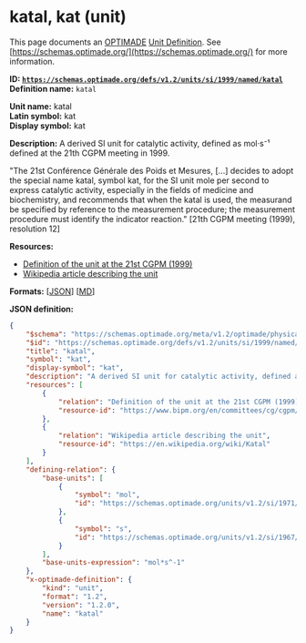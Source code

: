 # katal, kat (unit)

This page documents an [OPTIMADE](https://www.optimade.org/) [Unit Definition](https://schemas.optimade.org/#definitions). See [https://schemas.optimade.org/](https://schemas.optimade.org/) for more information.

**ID: [`https://schemas.optimade.org/defs/v1.2/units/si/1999/named/katal`](https://schemas.optimade.org/defs/v1.2/units/si/1999/named/katal.md)**  
**Definition name:** `katal`

**Unit name:** katal  
**Latin symbol:** kat  
**Display symbol:** kat  
  
**Description:** A derived SI unit for catalytic activity, defined as mol·s⁻¹ defined at the 21th CGPM meeting in 1999.

"The 21st Conférence Générale des Poids et Mesures, [...] decides to adopt the special name katal, symbol kat, for the SI unit mole per second to express catalytic activity, especially in the fields of medicine and biochemistry, and recommends that when the katal is used, the measurand be specified by reference to the measurement procedure; the measurement procedure must identify the indicator reaction." [21th CGPM meeting (1999), resolution 12]

**Resources:**

- [Definition of the unit at the 21st CGPM (1999)](https://www.bipm.org/en/committees/cg/cgpm/21-1999/resolution-12)
- [Wikipedia article describing the unit](https://en.wikipedia.org/wiki/Katal)


**Formats:** [[JSON](katal.json)] [[MD](katal.md)]

**JSON definition:**

``` json
{
    "$schema": "https://schemas.optimade.org/meta/v1.2/optimade/physical_unit_definition.md",
    "$id": "https://schemas.optimade.org/defs/v1.2/units/si/1999/named/katal",
    "title": "katal",
    "symbol": "kat",
    "display-symbol": "kat",
    "description": "A derived SI unit for catalytic activity, defined as mol\u00b7s\u207b\u00b9 defined at the 21th CGPM meeting in 1999.\n\n\"The 21st Conf\u00e9rence G\u00e9n\u00e9rale des Poids et Mesures, [...] decides to adopt the special name katal, symbol kat, for the SI unit mole per second to express catalytic activity, especially in the fields of medicine and biochemistry, and recommends that when the katal is used, the measurand be specified by reference to the measurement procedure; the measurement procedure must identify the indicator reaction.\" [21th CGPM meeting (1999), resolution 12]",
    "resources": [
        {
            "relation": "Definition of the unit at the 21st CGPM (1999)",
            "resource-id": "https://www.bipm.org/en/committees/cg/cgpm/21-1999/resolution-12"
        },
        {
            "relation": "Wikipedia article describing the unit",
            "resource-id": "https://en.wikipedia.org/wiki/Katal"
        }
    ],
    "defining-relation": {
        "base-units": [
            {
                "symbol": "mol",
                "id": "https://schemas.optimade.org/units/v1.2/si/1971/base/mole"
            },
            {
                "symbol": "s",
                "id": "https://schemas.optimade.org/units/v1.2/si/1967/base/second"
            }
        ],
        "base-units-expression": "mol*s^-1"
    },
    "x-optimade-definition": {
        "kind": "unit",
        "format": "1.2",
        "version": "1.2.0",
        "name": "katal"
    }
}
```